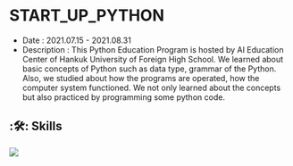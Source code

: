# START_UP_PYTHON
- Date : 2021.07.15 - 2021.08.31
- Description : This Python Education Program is hosted by AI Education Center of Hankuk University of Foreign High School. We learned about basic concepts of Python such as data type, grammar of the Python. Also, we studied about how the programs are operated, how the computer system functioned. We not only learned about the concepts but also practiced by programming some python code.
## :🛠: Skills
<img src="https://img.shields.io/badge/Python-3776AB?style=flat-square&logo=Python&logoColor=white"/>
